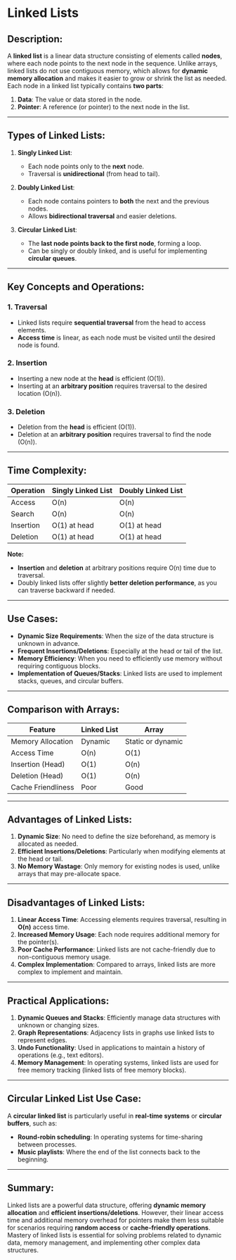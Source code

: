 # Linked Lists

## Description:
A **linked list** is a linear data structure consisting of elements called **nodes**, where each node points to the next node in the sequence. Unlike arrays, linked lists do not use contiguous memory, which allows for **dynamic memory allocation** and makes it easier to grow or shrink the list as needed. Each node in a linked list typically contains **two parts**:
1. **Data**: The value or data stored in the node.
2. **Pointer**: A reference (or pointer) to the next node in the list.

---

## Types of Linked Lists:
1. **Singly Linked List**:
    - Each node points only to the **next** node.
    - Traversal is **unidirectional** (from head to tail).

2. **Doubly Linked List**:
    - Each node contains pointers to **both** the next and the previous nodes.
    - Allows **bidirectional traversal** and easier deletions.

3. **Circular Linked List**:
    - The **last node points back to the first node**, forming a loop.
    - Can be singly or doubly linked, and is useful for implementing **circular queues**.

---

## Key Concepts and Operations:

### 1. **Traversal**
- Linked lists require **sequential traversal** from the head to access elements.
- **Access time** is linear, as each node must be visited until the desired node is found.

### 2. **Insertion**
- Inserting a new node at the **head** is efficient (O(1)).
- Inserting at an **arbitrary position** requires traversal to the desired location (O(n)).

### 3. **Deletion**
- Deletion from the **head** is efficient (O(1)).
- Deletion at an **arbitrary position** requires traversal to find the node (O(n)).

---

## Time Complexity:

| Operation  | Singly Linked List | Doubly Linked List |
|------------|--------------------|--------------------|
| Access     | O(n)               | O(n)               |
| Search     | O(n)               | O(n)               |
| Insertion  | O(1) at head       | O(1) at head       |
| Deletion   | O(1) at head       | O(1) at head       |

**Note:**
- **Insertion** and **deletion** at arbitrary positions require O(n) time due to traversal.
- Doubly linked lists offer slightly **better deletion performance**, as you can traverse backward if needed.

---

## Use Cases:
- **Dynamic Size Requirements**: When the size of the data structure is unknown in advance.
- **Frequent Insertions/Deletions**: Especially at the head or tail of the list.
- **Memory Efficiency**: When you need to efficiently use memory without requiring contiguous blocks.
- **Implementation of Queues/Stacks**: Linked lists are used to implement stacks, queues, and circular buffers.

---

## Comparison with Arrays:
| Feature              | Linked List         | Array               |
|----------------------|---------------------|---------------------|
| Memory Allocation    | Dynamic             | Static or dynamic   |
| Access Time          | O(n)                | O(1)                |
| Insertion (Head)     | O(1)                | O(n)                |
| Deletion (Head)      | O(1)                | O(n)                |
| Cache Friendliness   | Poor                | Good                |

---

## Advantages of Linked Lists:
1. **Dynamic Size**: No need to define the size beforehand, as memory is allocated as needed.
2. **Efficient Insertions/Deletions**: Particularly when modifying elements at the head or tail.
3. **No Memory Wastage**: Only memory for existing nodes is used, unlike arrays that may pre-allocate space.

---

## Disadvantages of Linked Lists:
1. **Linear Access Time**: Accessing elements requires traversal, resulting in **O(n)** access time.
2. **Increased Memory Usage**: Each node requires additional memory for the pointer(s).
3. **Poor Cache Performance**: Linked lists are not cache-friendly due to non-contiguous memory usage.
4. **Complex Implementation**: Compared to arrays, linked lists are more complex to implement and maintain.

---

## Practical Applications:
1. **Dynamic Queues and Stacks**: Efficiently manage data structures with unknown or changing sizes.
2. **Graph Representations**: Adjacency lists in graphs use linked lists to represent edges.
3. **Undo Functionality**: Used in applications to maintain a history of operations (e.g., text editors).
4. **Memory Management**: In operating systems, linked lists are used for free memory tracking (linked lists of free memory blocks).

---

## Circular Linked List Use Case:
A **circular linked list** is particularly useful in **real-time systems** or **circular buffers**, such as:
- **Round-robin scheduling**: In operating systems for time-sharing between processes.
- **Music playlists**: Where the end of the list connects back to the beginning.

---

## Summary:
Linked lists are a powerful data structure, offering **dynamic memory allocation** and **efficient insertions/deletions**. However, their linear access time and additional memory overhead for pointers make them less suitable for scenarios requiring **random access** or **cache-friendly operations**. Mastery of linked lists is essential for solving problems related to dynamic data, memory management, and implementing other complex data structures.
